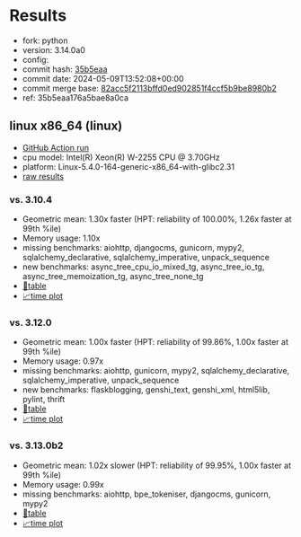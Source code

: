 # Results

- fork: python
- version: 3.14.0a0
- config: 
- commit hash: [35b5eaa](https://github.com/python/cpython/commit/35b5eaa)
- commit date: 2024-05-09T13:52:08+00:00
- commit merge base: [82acc5f2113bffd0ed902851f4ccf5b9be8980b2](https://github.com/python/cpython/commit/82acc5f2113bffd0ed902851f4ccf5b9be8980b2)
- ref: 35b5eaa176a5bae8a0ca

## linux x86_64 (linux)

- [GitHub Action run](https://github.com/faster-cpython/benchmarking/actions/runs/9034646637)
- cpu model: Intel(R) Xeon(R) W-2255 CPU @ 3.70GHz
- platform: Linux-5.4.0-164-generic-x86_64-with-glibc2.31
- [raw results](bm-20240509-linux-x86_64-python-35b5eaa176a5bae8a0ca-3.14.0a0-35b5eaa.json)

### vs. 3.10.4

- Geometric mean: 1.30x faster (HPT: reliability of 100.00%, 1.26x faster at 99th %ile)
- Memory usage: 1.10x
- missing benchmarks: aiohttp, djangocms, gunicorn, mypy2, sqlalchemy_declarative, sqlalchemy_imperative, unpack_sequence
- new benchmarks: async_tree_cpu_io_mixed_tg, async_tree_io_tg, async_tree_memoization_tg, async_tree_none_tg
- [📄table](bm-20240509-linux-x86_64-python-35b5eaa176a5bae8a0ca-3.14.0a0-35b5eaa-vs-3.10.4.md)
- [📈time plot](bm-20240509-linux-x86_64-python-35b5eaa176a5bae8a0ca-3.14.0a0-35b5eaa-vs-3.10.4.svg)

### vs. 3.12.0

- Geometric mean: 1.00x faster (HPT: reliability of 99.86%, 1.00x faster at 99th %ile)
- Memory usage: 0.97x
- missing benchmarks: aiohttp, gunicorn, mypy2, sqlalchemy_declarative, sqlalchemy_imperative, unpack_sequence
- new benchmarks: flaskblogging, genshi_text, genshi_xml, html5lib, pylint, thrift
- [📄table](bm-20240509-linux-x86_64-python-35b5eaa176a5bae8a0ca-3.14.0a0-35b5eaa-vs-3.12.0.md)
- [📈time plot](bm-20240509-linux-x86_64-python-35b5eaa176a5bae8a0ca-3.14.0a0-35b5eaa-vs-3.12.0.svg)

### vs. 3.13.0b2

- Geometric mean: 1.02x slower (HPT: reliability of 99.95%, 1.00x faster at 99th %ile)
- Memory usage: 0.99x
- missing benchmarks: aiohttp, bpe_tokeniser, djangocms, gunicorn, mypy2
- [📄table](bm-20240509-linux-x86_64-python-35b5eaa176a5bae8a0ca-3.14.0a0-35b5eaa-vs-3.13.0b2.md)
- [📈time plot](bm-20240509-linux-x86_64-python-35b5eaa176a5bae8a0ca-3.14.0a0-35b5eaa-vs-3.13.0b2.svg)

